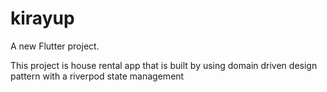 # kirayup

A new Flutter project.

This project is house rental app that is built by using domain driven design pattern
with a riverpod state management
